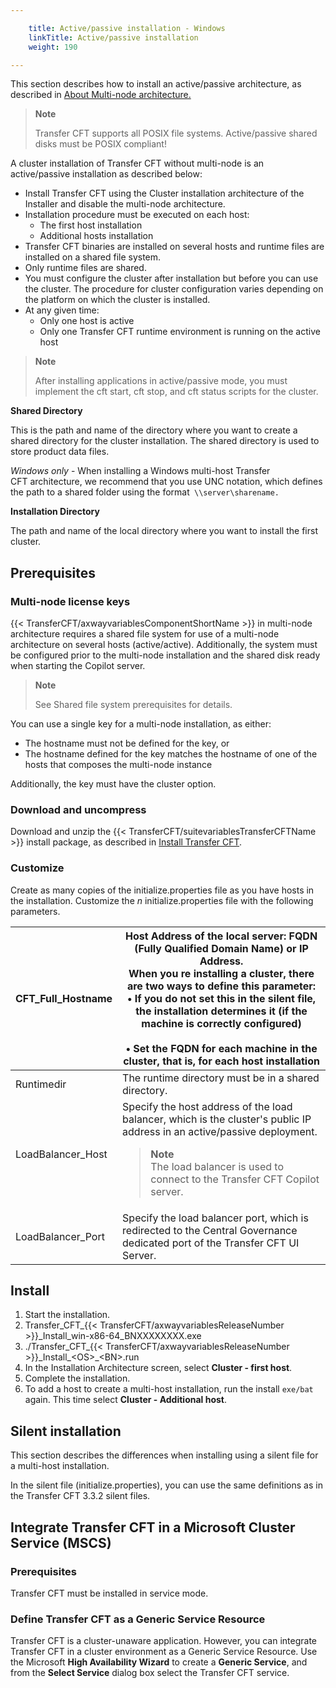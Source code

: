 ```yaml
---

    title: Active/passive installation - Windows
    linkTitle: Active/passive installation
    weight: 190

---
```

This section describes how to install an active/passive architecture, as described in [About Multi-node architecture.](../../../../about_multinode)

> **Note**
>
> Transfer CFT supports all POSIX file systems. Active/passive shared disks must be POSIX compliant!

A cluster installation of Transfer CFT without multi-node is an active/passive installation as described below:

- Install Transfer CFT using the Cluster installation architecture of the Installer and disable the multi-node architecture.
- Installation procedure must be executed on each host:
    -   The first host installation
    -   Additional hosts installation
- Transfer CFT binaries are installed on several hosts and runtime files are installed on a shared file system.
- Only runtime files are shared.
- You must configure the cluster after installation but before you can use the cluster. The procedure for cluster configuration varies depending on the platform on which the cluster is installed.
- At any given time:
    -   Only one host is active
    -   Only one Transfer CFT runtime environment is running on the active host

> **Note**
>
> After installing applications in active/passive mode, you must implement the cft start, cft stop, and cft status scripts for the cluster.

****Shared Directory****

This is the path and name of the directory where you want to create a shared directory for the cluster installation. The shared directory is used to store product data files.

*Windows only* - When installing a Windows multi-host Transfer CFT architecture, we recommend that you use UNC notation, which defines the path to a shared folder using the format<span class="code">` \\server\sharename.`</span>

****Installation Directory****

The path and name of the local directory where you want to install the first cluster.

## Prerequisites

### Multi-node license keys

{{< TransferCFT/axwayvariablesComponentShortName  >}} in multi-node architecture requires a shared file system for use of a multi-node architecture on several hosts (active/active). Additionally, the system must be configured prior to the multi-node installation and the shared disk ready when starting the Copilot server.

> **Note**
>
> See Shared file system prerequisites for details.

You can use a single key for a multi-node installation, as either:

- The hostname must not be defined for the key, or
- The hostname defined for the key matches the hostname of one of the hosts that composes the multi-node instance

Additionally, the key must have the cluster option.

### Download and uncompress

Download and unzip the {{< TransferCFT/suitevariablesTransferCFTName  >}} install package, as described in <a href="../../../unix_install_start_here/before_you_start_unix" class="MCXref xref">Install Transfer CFT</a>.

### Customize

Create as many copies of the initialize.properties file as you have hosts in the installation. Customize the *n* initialize.properties file with the following parameters.


| CFT_Full_Hostname  | Host Address of the local server: FQDN (Fully Qualified Domain Name) or IP Address.<br/> When you re installing a cluster, there are two ways to define this parameter:<br/> • If you do not set this in the silent file, the installation determines it (if the machine is correctly configured)<br/><br/> • Set the FQDN for each machine in the cluster, that is, for each host installation |
| --- | --- |
| Runtimedir  | The runtime directory must be in a shared directory.  |
| LoadBalancer_Host  | Specify the host address of the load balancer, which is the cluster's public IP address in an active/passive deployment.<br/> <blockquote> **Note**<br/> The load balancer is used to connect to the Transfer CFT Copilot server.<br/> </blockquote>  |
| LoadBalancer_Port  | Specify the load balancer port, which is redirected to the Central Governance dedicated port of the Transfer CFT UI Server.  |


## Install

1. Start the installation.
1. Transfer\_CFT\_{{< TransferCFT/axwayvariablesReleaseNumber >}}\_Install\_win-x86-64\_BNXXXXXXXX.exe
1. ./Transfer\_CFT\_{{< TransferCFT/axwayvariablesReleaseNumber >}}\_Install\_&lt;OS>\_&lt;BN>.run
1. In the Installation Architecture screen, select **Cluster - first host**.
1. Complete the installation.
1. To add a host to create a multi-host installation, run the install <span class="code">`exe/bat`</span> again. This time select **Cluster - Additional host**.

## Silent installation

This section describes the differences when installing using a silent file for a multi-host installation.

In the silent file (initialize.properties), you can use the same definitions as in the Transfer CFT 3.3.2 silent files.

## Integrate Transfer CFT in a Microsoft Cluster Service (MSCS)

### Prerequisites

Transfer CFT must be installed in service mode.

### Define Transfer CFT as a Generic Service Resource

Transfer CFT is a cluster-unaware application. However, you can integrate Transfer CFT in a cluster environment as a Generic Service Resource. Use the Microsoft **High Availability Wizard** to create a **Generic Service**, and from the **Select Service** dialog box select the Transfer CFT service.
